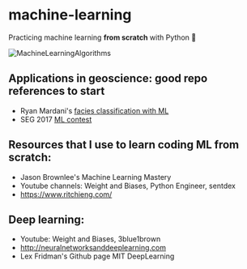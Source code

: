 # machine-learning
Practicing machine learning **from scratch** with Python 🐍

![MachineLearningAlgorithms](https://user-images.githubusercontent.com/51282928/75629032-2dc05400-5c11-11ea-9ab0-c920e79b6d66.png)

## Applications in geoscience: good repo references to start
* Ryan Mardani's [facies classification with ML](https://github.com/mardani72/Facies-Classification-Machine-Learning)
* SEG 2017 [ML contest](https://github.com/seg/2016-ml-contest)

## Resources that I use to learn coding ML from scratch:
* Jason Brownlee's Machine Learning Mastery
* Youtube channels: Weight and Biases, Python Engineer, sentdex
* https://www.ritchieng.com/

## Deep learning:
* Youtube: Weight and Biases, 3blue1brown
* http://neuralnetworksanddeeplearning.com
* Lex Fridman's Github page MIT DeepLearning
